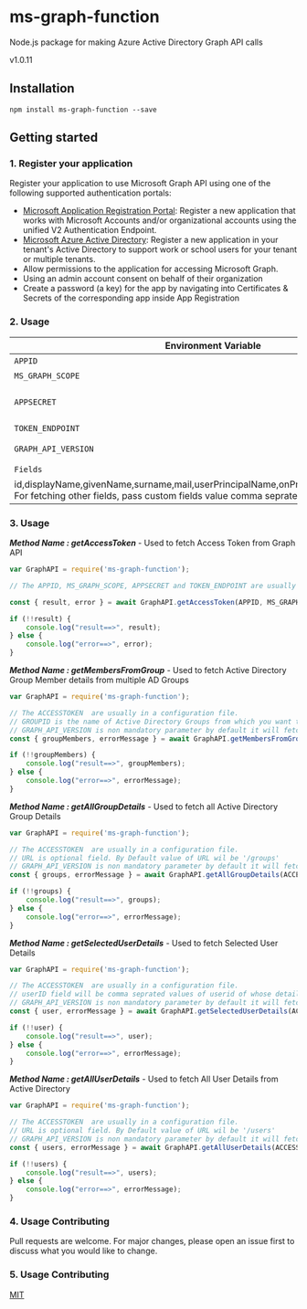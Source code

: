 # ms-graph-function

Node.js package for making Azure Active Directory Graph API calls

v1.0.11

## Installation

```
npm install ms-graph-function --save
```


## Getting started

### 1. Register your application

Register your application to use Microsoft Graph API using one of the following supported authentication portals:

-   [Microsoft Application Registration Portal](https://apps.dev.microsoft.com): Register a new application that works with Microsoft Accounts and/or organizational accounts using the unified V2 Authentication Endpoint.
-   [Microsoft Azure Active Directory](https://manage.windowsazure.com): Register a new application in your tenant's Active Directory to support work or school users for your tenant or multiple tenants.
-   Allow permissions to the application for accessing Microsoft Graph.
-   Using an admin account consent on behalf of their organization
-   Create a password (a key) for the app by navigating into Certificates & Secrets of the corresponding app inside App Registration



### 2. Usage



| Environment Variable   | Required? | Value                            |
| ---------------------- | --------- | -----------------------------------      |
| `APPID`            | **Yes**   | It refers to Application (Client) Id of the registered application  |  
| `MS_GRAPH_SCOPE`            | **Yes**   | https://graph.microsoft.com/.default |             
| `APPSECRET`            | **Yes**   | A secret string that the application uses to prove its identity when requesting a token. Copy the value of key which you have generated during **Getting Started** section |             
| `TOKEN_ENDPOINT`            | **Yes**   | https://login.microsoftonline.com/[COPIED_TENANT_ID]/oauth2/v2.0/token|          
| `GRAPH_API_VERSION`            | **No**   | Default value of graph API Version is 1.0. If you want to fetch data from beta version of graph API, mention value='beta'|     
| `Fields`            | **No**   | Default fields returned from this package are: 
id,displayName,givenName,surname,mail,userPrincipalName,onPremisesSamAccountName. For fetching other fields, pass custom fields value comma seprated in functions '|        

### 3. Usage

***Method Name : getAccessToken*** - Used to fetch Access Token from Graph API

```javascript
var GraphAPI = require('ms-graph-function');

// The APPID, MS_GRAPH_SCOPE, APPSECRET and TOKEN_ENDPOINT are usually in a configuration file.

const { result, error } = await GraphAPI.getAccessToken(APPID, MS_GRAPH_SCOPE, APPSECRET, TOKEN_ENDPOINT);

if (!!result) {
    console.log("result==>", result);
} else {
    console.log("error==>", error);
}

```
***Method Name : getMembersFromGroup*** - Used to fetch Active Directory Group Member details from multiple AD Groups

```javascript
var GraphAPI = require('ms-graph-function');

// The ACCESSTOKEN  are usually in a configuration file.
// GROUPID is the name of Active Directory Groups from which you want to fetch member details
// GRAPH_API_VERSION is non mandatory parameter by default it will fetch details from v1.0 of Microsoft Graph API
const { groupMembers, errorMessage } = await GraphAPI.getMembersFromGroup(ACCESSTOKEN, GROUPID);

if (!!groupMembers) {
    console.log("result==>", groupMembers);
} else {
    console.log("error==>", errorMessage);
}
```

***Method Name : getAllGroupDetails*** - Used to fetch all Active Directory Group Details

```javascript
var GraphAPI = require('ms-graph-function');

// The ACCESSTOKEN  are usually in a configuration file.
// URL is optional field. By Default value of URL wil be '/groups'
// GRAPH_API_VERSION is non mandatory parameter by default it will fetch details from v1.0 of Microsoft Graph API
const { groups, errorMessage } = await GraphAPI.getAllGroupDetails(ACCESSTOKEN, URL);

if (!!groups) {
    console.log("result==>", groups);
} else {
    console.log("error==>", errorMessage);
}

```

***Method Name : getSelectedUserDetails*** - Used to fetch Selected User Details

```javascript
var GraphAPI = require('ms-graph-function');

// The ACCESSTOKEN  are usually in a configuration file.
// userID field will be comma seprated values of userid of whose details we want to fetch
// GRAPH_API_VERSION is non mandatory parameter by default it will fetch details from v1.0 of Microsoft Graph API
const { user, errorMessage } = await GraphAPI.getSelectedUserDetails(ACCESSTOKEN, userID);

if (!!user) {
    console.log("result==>", user);
} else {
    console.log("error==>", errorMessage);
}

```

***Method Name : getAllUserDetails*** - Used to fetch All User Details from Active Directory

```javascript
var GraphAPI = require('ms-graph-function');

// The ACCESSTOKEN  are usually in a configuration file.
// URL is optional field. By Default value of URL wil be '/users'
// GRAPH_API_VERSION is non mandatory parameter by default it will fetch details from v1.0 of Microsoft Graph API
const { users, errorMessage } = await GraphAPI.getAllUserDetails(ACCESSTOKEN, URL);

if (!!users) {
    console.log("result==>", users);
} else {
    console.log("error==>", errorMessage);
}

```

### 4. Usage Contributing
Pull requests are welcome. For major changes, please open an issue first to discuss what you would like to change.

### 5. Usage Contributing
[MIT](https://choosealicense.com/licenses/mit/)
